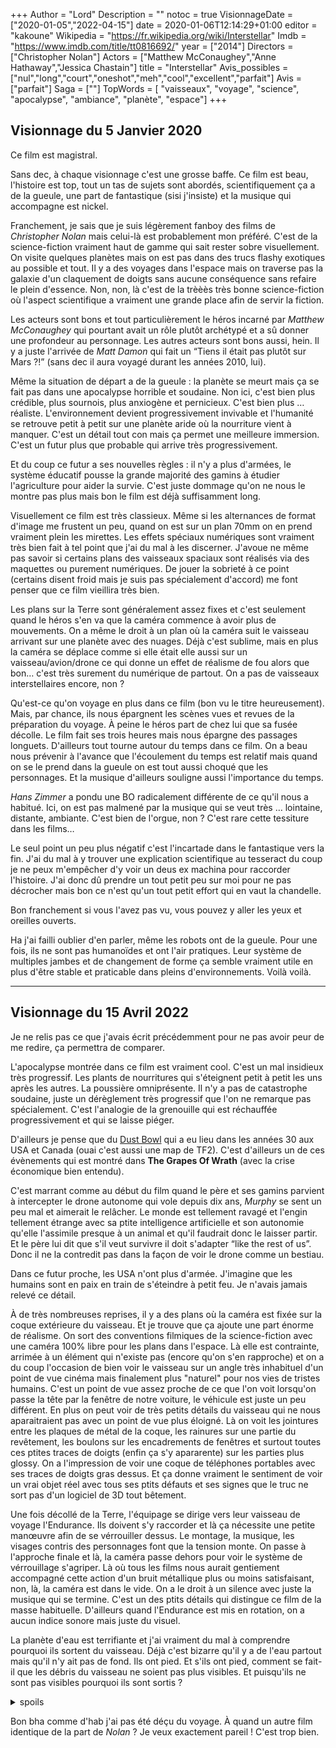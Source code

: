 +++
Author = "Lord"
Description = ""
notoc = true
VisionnageDate = ["2020-01-05","2022-04-15"]
date = 2020-01-06T12:14:29+01:00
editor = "kakoune"
Wikipedia = "https://fr.wikipedia.org/wiki/Interstellar"
Imdb = "https://www.imdb.com/title/tt0816692/"
year = ["2014"]
Directors = ["Christopher Nolan"]
Actors = ["Matthew McConaughey","Anne Hathaway","Jessica Chastain"]
title = "Interstellar"
Avis_possibles = ["nul","long","court","oneshot","meh","cool","excellent","parfait"]
Avis = ["parfait"] 
Saga = [""]
TopWords = [  "vaisseaux", "voyage", "science", "apocalypse", "ambiance", "planète", "espace"]
+++
## Visionnage du 5 Janvier 2020

Ce film est magistral.

Sans dec, à chaque visionnage c'est une grosse baffe.
Ce film est beau, l'histoire est top, tout un tas de sujets sont abordés, scientifiquement ça a de la gueule, une part de fantastique (sisi j'insiste) et la musique qui accompagne est nickel.

Franchement, je sais que je suis légèrement fanboy des films de *Christopher Nolan* mais celui-là est probablement mon préféré.
C'est de la science-fiction vraiment haut de gamme qui sait rester sobre visuellement.
On visite quelques planètes mais on est pas dans des trucs flashy exotiques au possible et tout.
Il y a des voyages dans l'espace mais on traverse pas la galaxie d'un claquement de doigts sans aucune conséquence sans refaire le plein d'essence.
Non, non, là c'est de la trèèès très bonne science-fiction où l'aspect scientifique a vraiment une grande place afin de servir la fiction.

Les acteurs sont bons et tout particulièrement le héros incarné par *Matthew McConaughey* qui pourtant avait un rôle plutôt archétypé et a sû donner une profondeur au personnage.
Les autres acteurs sont bons aussi, hein.
Il y a juste l'arrivée de *Matt Damon* qui fait un “Tiens il était pas plutôt sur Mars ?!” (sans dec il aura voyagé durant les années 2010, lui).

Même la situation de départ a de la gueule : la planète se meurt mais ça se fait pas dans une apocalypse horrible et soudaine.
Non ici, c'est bien plus crédible, plus sournois, plus anxiogène et pernicieux.
C'est bien plus … réaliste.
L'environnement devient progressivement invivable et l'humanité se retrouve petit à petit sur une planète aride où la nourriture vient à manquer.
C'est un détail tout con mais ça permet une meilleure immersion.
C'est un futur plus que probable qui arrive très progressivement.

Et du coup ce futur a ses nouvelles règles : il n'y a plus d'armées, le système éducatif pousse la grande majorité des gamins à étudier l'agriculture pour aider la survie.
C'est juste dommage qu'on ne nous le montre pas plus mais bon le film est déjà suffisamment long.

Visuellement ce film est très classieux.
Même si les alternances de format d'image me frustent un peu, quand on est sur un plan 70mm on en prend vraiment plein les mirettes.
Les effets spéciaux numériques sont vraiment très bien fait à tel point que j'ai du mal à les discerner.
J'avoue ne même pas savoir si certains plans des vaisseaux spaciaux sont réalisés via des maquettes ou purement numériques.
De jouer la sobrieté à ce point (certains disent froid mais je suis pas spécialement d'accord) me font penser que ce film vieillira très bien.

Les plans sur la Terre sont généralement assez fixes et c'est seulement quand le héros s'en va que la caméra commence à avoir plus de mouvements.
On a même le droit à un plan où la caméra suit le vaisseau arrivant sur une planète avec des nuages.
Déjà c'est sublime, mais en plus la caméra se déplace comme si elle était elle aussi sur un vaisseau/avion/drone ce qui donne un effet de réalisme de fou alors que bon… c'est très surement du numérique de partout.
On a pas de vaisseaux interstellaires encore, non ?

Qu'est-ce qu'on voyage en plus dans ce film (bon vu le titre heureusement).
Mais, par chance, ils nous épargnent les scènes vues et revues de la préparation du voyage.
À peine le héros part de chez lui que sa fusée décolle.
Le film fait ses trois heures mais nous épargne des passages longuets.
D'ailleurs tout tourne autour du temps dans ce film.
On a beau nous prévenir à l'avance que l'écoulement du temps est relatif mais quand on se le prend dans la gueule on est tout aussi choqué que les personnages.
Et la musique d'ailleurs souligne aussi l'importance du temps.

*Hans Zimmer* a pondu une BO radicalement différente de ce qu'il nous a habitué.
Ici, on est pas malmené par la musique qui se veut très … lointaine, distante, ambiante.
C'est bien de l'orgue, non ?
C'est rare cette tessiture dans les films…

Le seul point un peu plus négatif c'est l'incartade dans le fantastique vers la fin.
J'ai du mal à y trouver une explication scientifique au tesseract du coup je ne peux m'empêcher d'y voir un deus ex machina pour raccorder l'histoire.
J'ai donc dû prendre un tout petit peu sur moi pour ne pas décrocher mais bon ce n'est qu'un tout petit effort qui en vaut la chandelle.

Bon franchement si vous l'avez pas vu, vous pouvez y aller les yeux et oreilles ouverts.

Ha j'ai failli oublier d'en parler, même les robots ont de la gueule.
Pour une fois, ils ne sont pas humanoïdes et ont l'air pratiques.
Leur système de multiples jambes et de changement de forme ça semble vraiment utile en plus d'être stable et praticable dans pleins d'environnements.
Voilà voilà.



----------------------
## Visionnage du 15 Avril 2022

Je ne relis pas ce que j'avais écrit précédemment pour ne pas avoir peur de me redire, ça permettra de comparer.

L'apocalypse montrée dans ce film est vraiment cool.
C'est un mal insidieux très progressif.
Les plants de nourritures qui s'éteignent petit à petit les uns après les autres.
La poussière omniprésente.
Il n'y a pas de catastrophe soudaine, juste un dérèglement très progressif que l'on ne remarque pas spécialement.
C'est l'analogie de la grenouille qui est réchauffée progressivement et qui se laisse piéger.

D'ailleurs je pense que du [Dust Bowl](https://fr.wikipedia.org/wiki/Dust_Bowl) qui a eu lieu dans les années 30 aux USA et Canada (ouai c'est aussi une map de TF2).
C'est d'ailleurs un de ces évènements qui est montré dans **The Grapes Of Wrath** (avec la crise économique bien entendu).

C'est marrant comme au début du film quand le père et ses gamins parvient à intercepter le drone autonome qui vole depuis dix ans, *Murphy* se sent un peu mal et aimerait le relâcher.
Le monde est tellement ravagé et l'engin tellement étrange avec sa ptite intelligence artificielle et son autonomie qu'elle l'assimile presque à un animal et qu'il faudrait donc le laisser partir.
Et le père lui dit que s'il veut survivre il doit s'adapter “like the rest of us”.
Donc il ne la contredit pas dans la façon de voir le drone comme un bestiau.

Dans ce futur proche, les USA n'ont plus d'armée.
J'imagine que les humains sont en paix en train de s'éteindre à petit feu.
Je n'avais jamais relevé ce détail.

À de très nombreuses reprises, il y a des plans où la caméra est fixée sur la coque extérieure du vaisseau.
Et je trouve que ça ajoute une part énorme de réalisme.
On sort des conventions filmiques de la science-fiction avec une caméra 100% libre pour les plans dans l'espace.
Là elle est contrainte, arrimée à un élément qui n'existe pas (encore qu'on s'en rapproche) et on a du coup l'occasion de bien voir le vaisseau sur un angle très inhabituel d'un point de vue  cinéma mais finalement plus "naturel" pour nos vies de tristes humains.
C'est un point de vue assez proche de ce que l'on voit lorsqu'on passe la tête par la fenêtre de notre voiture, le véhicule est juste un peu différent.
En plus on peut voir de très petits détails du vaisseau qui ne nous aparaitraient pas avec un point de vue plus éloigné.
Là on voit les jointures entre les plaques de métal de la coque, les rainures sur une partie du revêtement, les boulons sur les encadrements de fenêtres et surtout toutes ces ptites traces de doigts (enfin ça s'y apararente) sur les parties plus glossy.
On a l'impression de voir une coque de téléphones portables avec ses traces de doigts gras dessus.
Et ça donne vraiment le sentiment de voir un vrai objet réel avec tous ses ptits défauts et ses signes que le truc ne sort pas d'un logiciel de 3D tout bêtement.

Une fois décollé de la Terre, l'équipage se dirige vers leur vaisseau de voyage l'Endurance.
Ils doivent s'y raccorder et là ça nécessite une petite manœuvre afin de se vérrouiller dessus.
Le montage, la musique, les visages contris des personnages font que la tension monte.
On passe à l'approche finale et là, la caméra passe dehors pour voir le système de vérrouillage s'agriper.
Là où tous les films nous aurait gentiement accompagné cette action d'un bruit métallique plus ou moins satisfaisant, non, là, la caméra est dans le vide.
On a le droit à un silence avec juste la musique qui se termine.
C'est un des ptits détails qui distingue ce film de la masse habituelle.
D'ailleurs quand l'Endurance est mis en rotation, on a aucun indice sonore mais juste du visuel.

La planète d'eau est terrifiante et j'ai vraiment du mal à comprendre pourquoi ils sortent du vaisseau.
Déjà c'est bizarre qu'il y a de l'eau partout mais qu'il n'y ait pas de fond.
Ils ont pied.
Et s'ils ont pied, comment se fait-il que les débris du vaisseau ne soient pas plus visibles.
Et puisqu'ils ne sont pas visibles pourquoi ils sont sortis ?

<details><summary>spoils</summary>

Lorsque l'équipage arrive sur la planète du *Dr Mann*, il le trouve, le décongèle toussa.
Mais c'est assez étrange de ne pas avoir été capable de scanner la planète au préalable et de se rendre compte en orbite qu'elle n'était pas spécialement habitable.
Pareil pour le *Dr Mann* d'ailleurs.

Évidemment, c'est un gros connard qui met à la mal toute l'humanité dans le but d'être sauvé mais j'arrive à le comprendre.
Le mec s'est auto-isolé complètement, seul, psychologiquement ça a dû le détraquer.
Mais malgré ça, il n'est pas non plus un monstre.
Lorsqu'il parvient à fendre le casque de *Cooper*, il dit qu'il ne peut pas assister à son agonie.

Le film est assez froid.
Quand un membre meurt, les autres ne l'évoquent pas vraiment.
Ils ne prennent pas de temps pour pleurer ces pertes.

Mine de rien, la mission avait un plan A et un plan B et … bha … ils vont parvenir (probablement) les deux simultannément.

Pour rappel le plan A c'est de faire évacuer une grande partie de l'humanité terrestre.
Afin de pouvoir dérouler ce plan, il faut parvenir à maîtriser la gravité et donc il y a un problème mathématique à résoudre.
Le *Dr Brand* pense échouer mais *Murph* persiste à trouver le morceau manquant.
Et bien je trouve que ce morceau manquant est une sorte de McGuffin.
Les personnages partent en quête de ce truc sans qu'on ne le voit jamais, il est souvent mentionné, il nous est un peu expliqué mais pas plus.
C'est au final un personnage secondaire (*Tars*) hors champs qui met la main dessus.

Les retrouvailles finales avec *Murph* sont toujours un peu légères et trop brèves.
J'aurais tellement aimé le voir venir raconter tout son voyage.
D'ailleurs le reste de la famille n'en a visiblement absolument rien à carrer du retour du mec qui a sauvé toute l'humanité…
</details>

Bon bha comme d'hab j'ai pas été déçu du voyage.
À quand un autre film identique de la part de *Nolan* ?
Je veux exactement pareil !
C'est trop bien.


